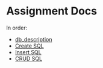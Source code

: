 # Assignment Docs

In order: 

- [db_description](db_description.md)
- [Create SQL](create_sql.md)
- [Insert SQL](insert_sql.md)
- [CRUD SQL](crud_sql.md)
